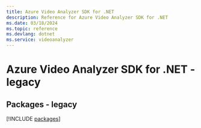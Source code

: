 ```yaml
---
title: Azure Video Analyzer SDK for .NET
description: Reference for Azure Video Analyzer SDK for .NET
ms.date: 03/18/2024
ms.topic: reference
ms.devlang: dotnet
ms.service: videoanalyzer
---
```

# Azure Video Analyzer SDK for .NET - legacy
## Packages - legacy
[!INCLUDE [packages](video-analyzer-index.md)]